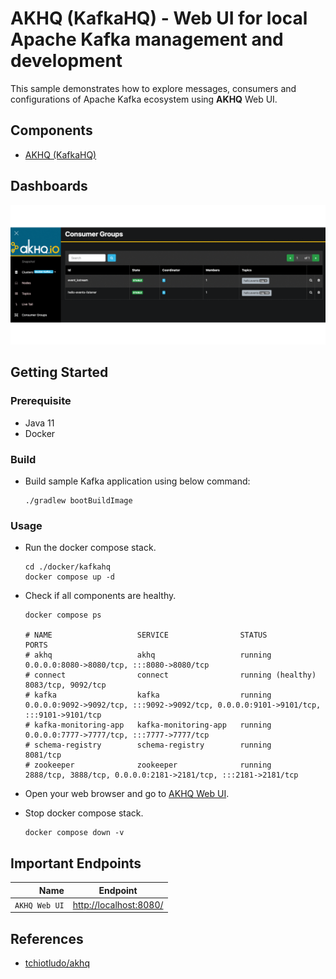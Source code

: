 # AKHQ (KafkaHQ) - Web UI for local Apache Kafka management and development

This sample demonstrates how to explore messages, consumers and configurations of Apache Kafka ecosystem using **AKHQ**
Web UI.

## Components

* [AKHQ (KafkaHQ)](https://github.com/tchiotludo/akhq)

## Dashboards

![akhq.gif](./../../_docs/img/akhq.gif)

## Getting Started

### Prerequisite

* Java 11
* Docker

### Build

* Build sample Kafka application using below command:
  ```shell
  ./gradlew bootBuildImage
  ```

### Usage

* Run the docker compose stack.
  ```shell
  cd ./docker/kafkahq
  docker compose up -d
  ```

* Check if all components are healthy.
  ```shell
  docker compose ps
  
  # NAME                   SERVICE                STATUS              PORTS
  # akhq                   akhq                   running             0.0.0.0:8080->8080/tcp, :::8080->8080/tcp
  # connect                connect                running (healthy)   8083/tcp, 9092/tcp
  # kafka                  kafka                  running             0.0.0.0:9092->9092/tcp, :::9092->9092/tcp, 0.0.0.0:9101->9101/tcp, :::9101->9101/tcp
  # kafka-monitoring-app   kafka-monitoring-app   running             0.0.0.0:7777->7777/tcp, :::7777->7777/tcp
  # schema-registry        schema-registry        running             8081/tcp
  # zookeeper              zookeeper              running             2888/tcp, 3888/tcp, 0.0.0.0:2181->2181/tcp, :::2181->2181/tcp
  ```

* Open your web browser and go to [AKHQ Web UI](http://localhost:8080/).

* Stop docker compose stack.
  ```shell
  docker compose down -v
  ```

## Important Endpoints

| Name | Endpoint | 
| -------------:|:--------:|
| `AKHQ Web UI` | [http://localhost:8080/](http://localhost:8080/) |

## References

* [tchiotludo/akhq](https://github.com/tchiotludo/akhq)
